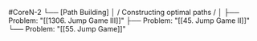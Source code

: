 #CoreN-2
└── [Path Building]
    │   / Constructing optimal paths /
    │
    ├── Problem: "[[1306. Jump Game III]]"
    ├── Problem: "[[45. Jump Game II]]"
    └── Problem: "[[55. Jump Game]]"